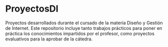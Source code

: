 # ProyectosDI
Proyectos desarrollados durante el cursado de la materia Diseño y Gestión de Internet. Este repositorio incluye tanto trabajos prácticos para poner en práctica los conocimientos impartidos por el profesor, como proyectos evaluativos para la aprobar de la cátedra.
